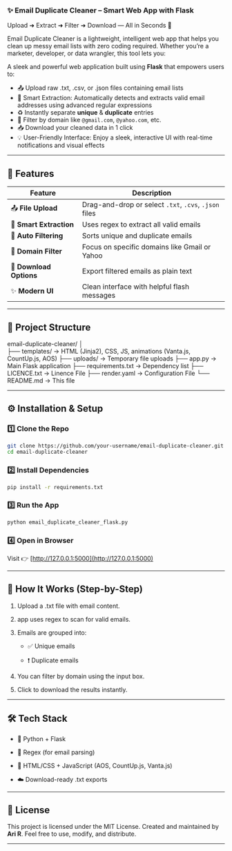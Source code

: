 ### ✨ Email Duplicate Cleaner – Smart Web App with Flask

Upload ➜ Extract ➜ Filter ➜ Download — All in Seconds 🚀

Email Duplicate Cleaner is a lightweight, intelligent web app that helps you clean up messy email lists with zero coding required. Whether you’re a marketer, developer, or data wrangler, this tool lets you:

A sleek and powerful web application built using **Flask** that empowers users to:

- 📤 Upload raw .txt, .csv, or .json files containing email lists
- 🧠 Smart Extraction: Automatically detects and extracts valid email addresses using advanced regular expressions
- ♻️ Instantly separate **unique** & **duplicate** entries  
- 🎯 Filter by domain like `@gmail.com`, `@yahoo.com`, etc.  
- 📥 Download your cleaned data in 1 click  
- 💡 User-Friendly Interface: Enjoy a sleek, interactive UI with real-time notifications and visual effects

---

## 🚀 Features

| Feature                 | Description                                           |
| ----------------------- | ---------------------------------------------         |
| 📤 **File Upload**      | Drag-and-drop or select `.txt`, `.cvs`, `.json` files|
| 🧮 **Smart Extraction** | Uses regex to extract all valid emails               |
| 🧹 **Auto Filtering**   | Sorts unique and duplicate emails                    |
| 🎯 **Domain Filter**    | Focus on specific domains like Gmail or Yahoo        |
| 📄 **Download Options** | Export filtered emails as plain text                 |
| ✨ **Modern UI**         | Clean interface with helpful flash messages         |


---

## 📁 Project Structure

email-duplicate-cleaner/
│           
├── templates/        → HTML (Jinja2), CSS, JS, animations (Vanta.js, CountUp.js, AOS)
├── uploads/          → Temporary file uploads
├── app.py            → Main Flask application
├── requirements.txt  → Dependency list
├── LICENCE.txt       → Linence File
├── render.yaml       → Configuration File
└── README.md         → This file

---

## ⚙️ Installation & Setup

### 1️⃣ Clone the Repo
```bash
git clone https://github.com/your-username/email-duplicate-cleaner.git
cd email-duplicate-cleaner
```

### 2️⃣ Install Dependencies
```bash
pip install -r requirements.txt
```

### 3️⃣ Run the App
```bash
python email_duplicate_cleaner_flask.py
```

### 4️⃣ Open in Browser  
Visit 👉 [http://127.0.0.1:5000](http://127.0.0.1:5000)

---

## 🧪 How It Works (Step-by-Step)

1. Upload a .txt file with email content.

2.  app uses regex to scan for valid emails.

3. Emails are grouped into:

    - ✅ Unique emails

    - ❗ Duplicate emails

4. You can filter by domain using the input box.

5. Click to download the results instantly.

---

## 🛠️ Tech Stack

- 🐍 Python + Flask

- 📜 Regex (for email parsing)

- 🎨 HTML/CSS + JavaScript (AOS, CountUp.js, Vanta.js)

- ☁️ Download-ready .txt exports

---

## 📄 License

This project is licensed under the MIT License. 
Created and maintained by **Ari R**.
Feel free to use, modify, and distribute.

---
